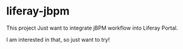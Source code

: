 # liferay-jbpm

This project Just want to integrate jBPM workflow into Liferay Portal.


I am interested in that, so just want to try!